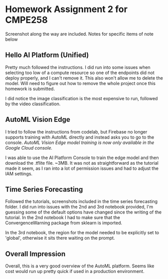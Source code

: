 # Homework Assignment 2 for CMPE258

Screenshot along the way are included. Notes for specific items of note below

## Hello AI Platform (Unified)
Pretty much followed the instructions. I did run into some issues when selecting too low of a compute resource so one of the endpoints did not deploy properly, and I can't remove it. This also won't allow me to delete the model. Will need to figure out how to remove the whole project once this homework is submitted.

I did notice the image classification is the most expensive to run, followed by the video classification.

## AutoML Vision Edge
I tried to follow the instructions from codelab, but Firebase no longer supports training with AutoML directly and instead asks you to go to the console.
*AutoML Vision Edge model training is now only available in the Google Cloud console.*

I was able to use the AI Platform Console to train the edge model and then download the .tflite file. ~3MB. It was not as straightforward as the tutorial made it seem, as I ran into a lot of permission issues and had to adjust the IAM settings.

## Time Series Forecasting
Followed the tutorials, screenshots included in the time series forecasting folder. I did run into issues with the 2nd and 3rd notebook provided, I'm guessing some of the default options have changed since the writing of the tutorial. In the 2nd notebook I had to make sure that the ConvergenceWarning package from sklearn is imported.

In the 3rd notebook, the region for the model needed to be explicitly set to 'global', otherwise it sits there waiting on the prompt.

## Overall Impression
Overall, this is a very good overview of the AutoML platform. Seems like cost would run up pretty quick if used in a production environment.

